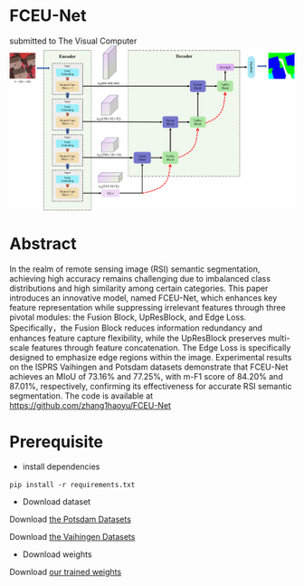 # FCEU-Net
submitted to The Visual Computer
![structure](https://github.com/zhang1haoyu/FCEU-Net/blob/main/img/framework.png)

# Abstract
In the realm of remote sensing image (RSI) semantic segmentation, achieving high accuracy remains challenging due to imbalanced class distributions and high similarity among certain categories. This paper introduces an innovative model, named FCEU-Net, which enhances key feature representation while suppressing irrelevant features through three pivotal modules: the Fusion Block, UpResBlock, and Edge Loss. Specifically，the Fusion Block reduces information redundancy and enhances feature capture flexibility, while the UpResBlock preserves multi-scale features through feature concatenation. The Edge Loss is specifically designed to emphasize edge regions within the image. Experimental results on the ISPRS Vaihingen and Potsdam datasets demonstrate that FCEU-Net achieves an MIoU of 73.16% and 77.25%, with m-F1 score of 84.20% and 87.01%, respectively, confirming its effectiveness for accurate RSI semantic segmentation. The code is available at https://github.com/zhang1haoyu/FCEU-Net

# Prerequisite
+ install dependencies
  
`pip install -r requirements.txt`

+ Download dataset

Download [the Potsdam Datasets](https://pan.baidu.com/s/13rdBXUN_ZdelWNlQZ3Y1TQ?pwd=6c3y)

Download [the Vaihingen Datasets](https://pan.baidu.com/s/1EShNi22VfuIu3e6VygMb8g?pwd=3gsr)

+ Download weights

Download [our trained weights](https://github.com/zhang1haoyu/FCEU-Net/blob/main/7713%20ours.pth)
